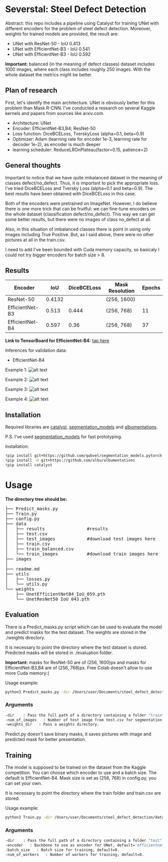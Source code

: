 # Severstal: Steel Defect Detection

Abstract: this repo includes a pipeline using Catalyst for training UNet with different encoders for the problem of steel defect detection.
Moreover, weights for trained models are provided, the result are:
- UNet with ResNet-50 - IoU 0.413
- UNet with EfficientNet-B3 - IoU 0.541
- UNet with EfficientNet-B3 - IoU 0.592

**Important:** balanced (in the meaning of defect classes) dataset includes 1000 images, where each class includes roughly 250 images.
With the whole dataset the metrics might be better.

## Plan of research
First, let's identify the main architecture. 
UNet is obviously better for this problem than Mask R-CNN.
I've conducted a research on several Kaggle kernels and papers from sources like arxiv.com.
 - Architecture: UNet
 - Encoder: EfficientNet-B3,B4; ResNet-50
 - Loss function: DiceBCELoss, TverskyLoss (alpha=0.1, beta=0.9)
 - Optimizer: Adam (learning rate for encoder 1e-3, learning rate for decoder 1e-2), as encoder is much deeper
 - learning scheduler: ReduceLROnPlateau(factor=0.15, patience=2)

## General thoughts

Important to notice that we have quite imbalanced dataset in the meaning of classes defect/no_defect.
Thus, it is importsnt to pick the appropriate loss.
I've tried DiceBCELoss and Tversky Loss (alpha=0.1 and beta=0.9).
The best results have been obtained with DiceBCELoss in this case.

Both of the encoders were pretrained on ImageNet. However, I do believe there is one more trick that can be fruitful: we can fine-tune encoders on the whole dataset (classification defect/no_defect). This way we can get some better results, but there were no images of class no_defect at all.

Also, in this situation of imbalanced classes there is point in using only images including True Positive. But, as I said above, there were no other pictures at all in the train.csv.

I need to add I've been bounded with Cuda memory capacity, so basicaly I could not try bigger encoders for batch size > 8.


## Results

| Encoder | IoU | DiceBCELoss | Mask Resolution | Epochs |
| ------ | ------ | ------ | ------ | ------ |
| ResNet-50 | 0.4132 |     | (256, 1600) |            |    |
| EfficientNet-B3  | 0.513  |      0.444        | (256, 768)| 11 |
| EfficientNet-B4  | 0.597 | 0.36 | (256, 768) |    37     |

**Link to TensorBoard for EfficientNet-B4:** [tap here](https://tensorboard.dev/experiment/rTq70zmmRJeXbklyFQs46g/#scalars)

Inferences for validation data:

 - EfficientNet-B4

 Example 1:
 ![alt text](/images/pic_1.png)

 Example 2: 
 ![alt text](/images/pic_2.png)
 
 Example 3: 
 ![alt text](/images/pic_3.png)
 
 Example 4: 
 ![alt text](/images/pic_4.png)


## Installation

Required libraries are [catalyst](https://nodejs.org/), [segmentation_models](https://github.com/qubvel/segmentation_models.pytorch) and [albumentations](https://github.com/albu/albumentations).

P.S. I've used [segmentation_models](https://github.com/qubvel/segmentation_models.pytorch) for fast prototyping.

Installation:

```sh
!pip install git+https://github.com/qubvel/segmentation_models.pytorch
!pip install -U git+https://github.com/albu/albumentations 
!pip install catalyst
```
# Usage

**The directory tree should be:**

<pre>
├── Predict_masks.py
├── Train.py
├── config.py
├── data
│   ├── results                #results
│   ├── test.csv
│   ├── test_images            #download test images here
│   ├── train.csv
│   ├── train_balanced.csv
│   └── train_images           #download train images here
├── images
│   
├── readme.md
├── utils
│   ├── losses.py
│   └── utils.py
└── weights
    ├── UnetEfficientNetB4_IoU_059.pth
    └── UnetResNet50_IoU_043.pth 
</pre>

## Evaluation

There is a Predict_masks.py script which can be used to evaluate the model and predict masks for the test dataset. The weights are stored in the ./weights directory.

It is necessary to point the directory where the test dataset is stored. Predicted masks will be stored in ./evaluation folder.

**Important:** masks for ResNet-50 are of (256, 1600)px and masks for EfficientNet-B3,B4 are of (256, 768)px. Free Colab doesn't allow to use more Cuda memory:(

Usage example:

```sh
python3 Predict_masks.py -dir /Users/user/Documents/steel_defect_detection/data/  -weights_dir /Users/user/Documents/steel_defect_detection/data/weights
```
### Arguments
```sh
-dir    : Pass the full path of a directory containing a folder "train" and "train.csv".
-num_of_images   : Number of test image from test.csv for segmentation.
-weights_dir   : Pass a weights directory.
```
Predict.py doesn't save binary masks, it saves pictures with image and predicted mask for better presentation.
## Training

The model is supposed to be trained on the dataset from the Kaggle competition. 
You can choose which encoder to use and a batch size. The default is EfficientNet-B4.
Mask size is set as (256, 768) in config.py, you can set your own.

It is necessary to point the directory where the train folder and train.csv are stored.

Usage example:
```sh
python3 Train.py -dir /Users/user/Documents/steel_defect_detection/data/ -num_of_workers 4
```
### Arguments
```sh
-dir    : Pass the full path of a directory containing a folder "test" and "test.csv".
-encoder   : Backbone to use as encoder for UNet, default='efficientnet-b3'.
-batch_size   : Batch size for training, default=8.
-num_of_workers   : Number of workers for training, default=0.
```
[//]: # (These are reference links used in the body of this note and get stripped out when the markdown processor does its job. There is no need to format nicely because it shouldn't be seen. Thanks SO - http://stackoverflow.com/questions/4823468/store-comments-in-markdown-syntax)

   [dill]: <https://github.com/joemccann/dillinger>
   [git-repo-url]: <https://github.com/joemccann/dillinger.git>
   [john gruber]: <http://daringfireball.net>
   [df1]: <http://daringfireball.net/projects/markdown/>
   [markdown-it]: <https://github.com/markdown-it/markdown-it>
   [Ace Editor]: <http://ace.ajax.org>
   [node.js]: <http://nodejs.org>
   [Twitter Bootstrap]: <http://twitter.github.com/bootstrap/>
   [jQuery]: <http://jquery.com>
   [@tjholowaychuk]: <http://twitter.com/tjholowaychuk>
   [express]: <http://expressjs.com>
   [AngularJS]: <http://angularjs.org>
   [Gulp]: <http://gulpjs.com>

   [PlDb]: <https://github.com/joemccann/dillinger/tree/master/plugins/dropbox/README.md>
   [PlGh]: <https://github.com/joemccann/dillinger/tree/master/plugins/github/README.md>
   [PlGd]: <https://github.com/joemccann/dillinger/tree/master/plugins/googledrive/README.md>
   [PlOd]: <https://github.com/joemccann/dillinger/tree/master/plugins/onedrive/README.md>
   [PlMe]: <https://github.com/joemccann/dillinger/tree/master/plugins/medium/README.md>
   [PlGa]: <https://github.com/RahulHP/dillinger/blob/master/plugins/googleanalytics/README.md>
